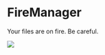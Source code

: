 # FireManager
Your files are on fire. Be careful.

<img src='https://sun9-50.userapi.com/c857528/v857528607/3d3e7/I0xvvphhbpo.jpg'>
